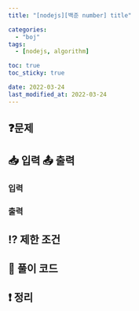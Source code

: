 ```yaml
---
title: "[nodejs][백준 number] title"

categories:
  - "boj"
tags:
  - [nodejs, algorithm]

toc: true
toc_sticky: true

date: 2022-03-24
last_modified_at: 2022-03-24
---
```


## ❓문제

## 📥 입력 📤 출력

### 입력

### 출력

## ⁉️ 제한 조건

## 📝 풀이 코드

## ❗️ 정리
